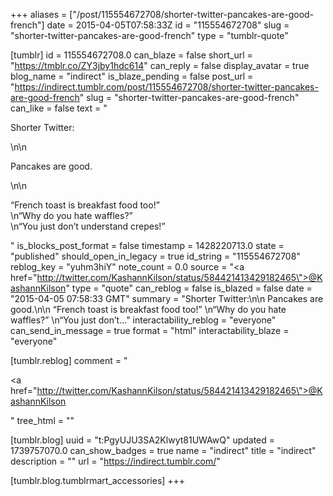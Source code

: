 +++
aliases = ["/post/115554672708/shorter-twitter-pancakes-are-good-french"]
date = 2015-04-05T07:58:33Z
id = "115554672708"
slug = "shorter-twitter-pancakes-are-good-french"
type = "tumblr-quote"

[tumblr]
id = 115554672708.0
can_blaze = false
short_url = "https://tmblr.co/ZY3jby1hdc614"
can_reply = false
display_avatar = true
blog_name = "indirect"
is_blaze_pending = false
post_url = "https://indirect.tumblr.com/post/115554672708/shorter-twitter-pancakes-are-good-french"
slug = "shorter-twitter-pancakes-are-good-french"
can_like = false
text = "<p>Shorter Twitter:</p>\n\n<p>Pancakes are good.</p>\n\n<p>&ldquo;French toast is breakfast food too!&rdquo;<br/>\n&ldquo;Why do you hate waffles?&rdquo;<br/>\n&ldquo;You just don&rsquo;t understand crepes!&rdquo;</p>"
is_blocks_post_format = false
timestamp = 1428220713.0
state = "published"
should_open_in_legacy = true
id_string = "115554672708"
reblog_key = "yuhm3hiY"
note_count = 0.0
source = "<a href=\"http://twitter.com/KashannKilson/status/584421413429182465\">@KashannKilson</a>"
type = "quote"
can_reblog = false
is_blazed = false
date = "2015-04-05 07:58:33 GMT"
summary = "Shorter Twitter:\n\n Pancakes are good.\n\n “French toast is breakfast food too!” \n“Why do you hate waffles?” \n“You just don’t..."
interactability_reblog = "everyone"
can_send_in_message = true
format = "html"
interactability_blaze = "everyone"

[tumblr.reblog]
comment = "<p><a href=\"http://twitter.com/KashannKilson/status/584421413429182465\">@KashannKilson</a></p>"
tree_html = ""

[tumblr.blog]
uuid = "t:PgyUJU3SA2Klwyt81UWAwQ"
updated = 1739757070.0
can_show_badges = true
name = "indirect"
title = "indirect"
description = ""
url = "https://indirect.tumblr.com/"

[tumblr.blog.tumblrmart_accessories]
+++
